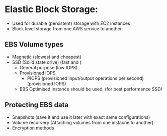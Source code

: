 # Elastic Block Storage:

* Used for durable (persistent) storage with EC2 instances
* Block level storage from one AWS service to another

## EBS Volume types

* Magnetic (slowest and cheapest)
* SSD (Solid state drive) (fast and )
    - General purpose (low IOPS)
    - Provisioned IOPS
        - PIOPS (provisioned input/output operations per second) (provisioned IOPS)
    - EBS Optimised instance should be used. (for best performance SSD)

## Protecting EBS data

* Snapshots (save it and use it later with exact same configurations)
* Volume recorvery (Attaching volumes from one instacne to another)
* Encryption methods
